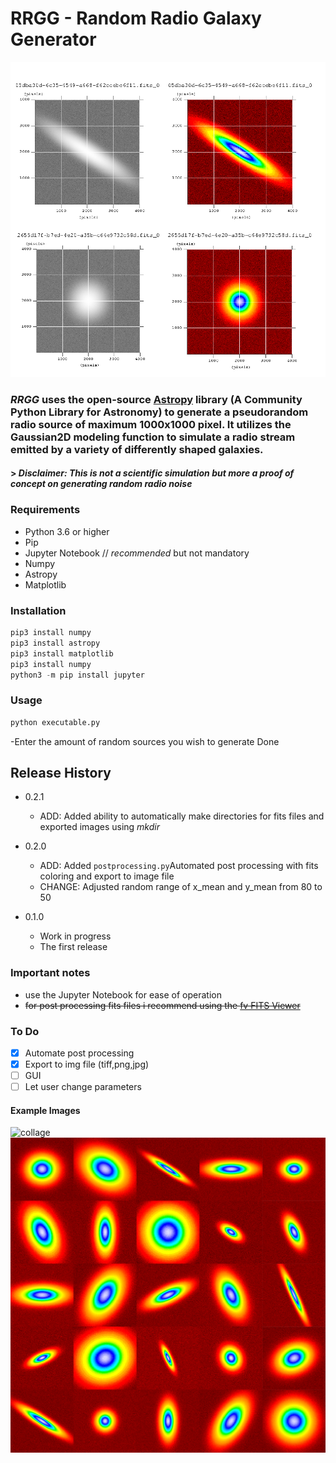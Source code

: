 # RRGG - Random Radio Galaxy Generator
![mosaik](/mosaik.png) 

### ***RRGG*** uses the open-source [Astropy](https://www.astropy.org/) library (A Community Python Library for Astronomy) to generate a pseudorandom radio source of maximum 1000x1000 pixel. It utilizes the Gaussian2D modeling function to simulate a radio stream emitted by a variety of differently shaped galaxies. 
#### > *Disclaimer: This is not a scientific simulation but more a proof of concept on generating random radio noise*


### Requirements
  * Python 3.6 or higher
  * Pip
  * Jupyter Notebook  // *recommended* but not mandatory
  * Numpy
  * Astropy
  * Matplotlib
### Installation

```python
pip3 install numpy
pip3 install astropy
pip3 install matplotlib
pip3 install numpy
python3 -m pip install jupyter
```
### Usage
```python
python executable.py
```
-Enter the amount of random sources you wish to generate
Done

## Release History
* 0.2.1
    * ADD: Added ability to automatically make directories for fits files and exported images using *mkdir*
* 0.2.0
    * ADD: Added `postprocessing.py`Automated post processing with fits coloring and export to image file
    * CHANGE: Adjusted random range of x_mean and y_mean from 80 to 50
    
* 0.1.0
    * Work in progress
    * The first release
    
### Important notes
* use the Jupyter Notebook for ease of operation
* ~~for post processing fits files i recommend using the [fv FITS Viewer](https://heasarc.gsfc.nasa.gov/ftools/fv/)~~

### To Do
- [x] Automate post processing
- [x] Export to img file (tiff,png,jpg)
- [ ] GUI
- [ ] Let user change parameters

#### Example Images 
![collage](/collage4x3.png) 
![collage](/mosaik5x5.png) 
